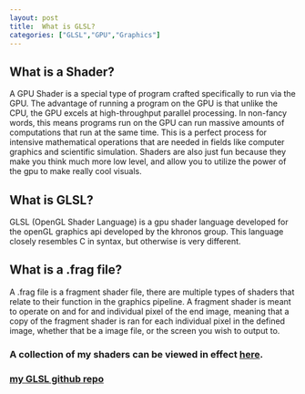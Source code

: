 ```yaml
---
layout: post
title:  What is GLSL?
categories: ["GLSL","GPU","Graphics"] 
---
```


## What is a Shader?
A GPU Shader is a special type of program crafted specifically to run via the GPU. The advantage of running a program on the GPU is that unlike the CPU, the GPU excels at high-throughput parallel processing. In non-fancy words, this means programs run on the GPU can run massive amounts of computations that run at the same time. This is a perfect process for intensive mathematical operations that are needed in fields like computer graphics and scientific simulation.  Shaders are also just fun because they make you think much more low level, and allow you to utilize the power of the gpu to make really cool visuals.

## What is GLSL?
GLSL (OpenGL Shader Language) is a gpu shader language developed for the openGL graphics api developed by the khronos group. This language closely resembles C in syntax, but otherwise is very different. 

## What is a .frag file?
A .frag file is a fragment shader file, there are multiple types of shaders that relate to their function in the graphics pipeline. A fragment shader is meant to operate on and for and individual pixel of the end image, meaning that a copy of the fragment shader is ran for each individual pixel in the defined image, whether that be a image file, or the screen you wish to output to.

### A collection of my shaders can be viewed in effect [here](https://www.shadertoy.com/profile/?show=shaders).
### [my GLSL github repo](https://github.com/Jakersnell/GLSL)
